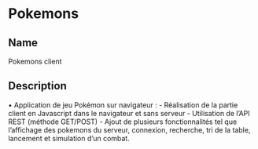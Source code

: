 # Pokemons





## Name
Pokemons client

## Description
•	Application de jeu Pokémon sur navigateur :
    -  Réalisation de la partie client en Javascript dans le navigateur et sans serveur
    -	Utilisation de l’API REST (méthode GET/POST)
    -	Ajout de plusieurs fonctionnalités tel que l’affichage des pokemons du serveur, connexion, recherche, tri de la table, lancement et simulation d’un combat.
